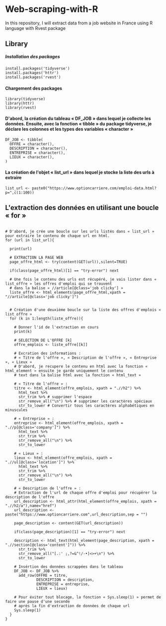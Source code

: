 # Web-scraping-with-R
In this repository, I will extract data from a job website in France using R language with Rvest package

## Library
##### Installation des packages

```{r, eval = FALSE}
install.packages('tidyverse')
install.packages('httr')
install.packages('rvest')
```
#### Chargement des packages

```{r, eval = FALSE}
library(tidyverse)
library(httr)
library(rvest)
```

#### D'abord, la création du tableau « DF_JOB » dans lequel je collecte les données. Ensuite, avec la fonction « tibble » du package tidyverse, je déclare les colonnes et les types des variables « character » 

```{r, eval = FALSE}
DF_JOB <- tibble(
  OFFRE = character(),
  DESCRIPTION = character(),
  ENTREPRISE = character(),
  LIEUX = character(),
)
```

#### La création de l'objet « list_url » dans lequel je stocke la liste des urls à extraire 

```{r, eval = FALSE}
list_url <- paste0("https://www.optioncarriere.com/emploi-data.html?p=",c(1:100))
```

## L'extraction des données en utilisant une boucle « for »

```{r, message = FALSE}

# D'abord, je crée une boucle sur les urls listés dans « list_url » pour extraire le contenu de chaque url en html.  
for (url in list_url){
  
  print(url)
  
  # EXTRACTION LA PAGE WEB 
  page_offre_html <- try(content(GET(url)),silent=TRUE)
  
  if(class(page_offre_html)[1] == "try-error") next
  
  # Une fois le contenu des urls est récupéré, je vais lister dans « list_offre » les offres d'emploi qui se trouvent 
  # dans la balise « //article[@class='job clicky'] »
  liste_offre <- html_elements(page_offre_html,xpath = "//article[@class='job clicky']")
  
  
  # Création d'une deuxième boucle sur la liste des offres d'emplois « list_offre »
  for (k in 1:length(liste_offre)){
    
    # Donner l'id de l'extraction en cours
    print(k)
    
    # SELECTION DE L'OFFRE [k]
    offre_emplois <- liste_offre[[k]]
    
    # Excration des informations : 	
    # « Titre de l'offre », « Description de l'offre », « Entreprise », « Lieux »
    # D'abord, je recupere le contenu en html avec la fonction « html_element » ensuite je garde uniquement le contenu  
    # text dans la balise html avec la fonction « html_text »
    
    # « Titre de l'offre » :
    titre <- html_element(offre_emplois, xpath = ".//h2") %>%
      html_text %>%
      str_trim %>% # supprimer l'espace 
      str_remove_all("\n") %>% # supprimer les caractères spéciaux 
      str_to_lower # Convertir tous les caractères alphabétiques en minuscules
    
    # « Entreprise » :
    entreprise <- html_element(offre_emplois, xpath = ".//p[@class='company']") %>% 
      html_text %>%
      str_trim %>%
      str_remove_all("\n") %>%
      str_to_lower
    
    # « Lieux » :
    lieux <- html_element(offre_emplois, xpath = ".//ul[@class='location']") %>%
      html_text %>%
      str_trim %>%
      str_remove_all("\n") %>%
      str_to_lower
    
    # « Description de l'offre » :
    # Extraction de l'url de chaque offre d'emploi pour récupérer la description de l'offre
    url_description <- html_attr(html_element(offre_emplois, xpath = ".//h2/a"),name="href")
    url_description <- paste("https://www.optioncarriere.com",url_description,sep = "")
    
    page_description <- content(GET(url_description))
    
    if(class(page_description)[1] == "try-error") next
    
    description <- html_text(html_element(page_description, xpath = ".//section[@class='content']")) %>%
      str_trim %>%
      str_remove_all("[.:' ;,?=&^!/-•]<>+\n") %>%
      str_to_lower
   
    # Insértion des données scrappées dans le tableau
    DF_JOB <- DF_JOB %>% 
      add_row(OFFRE = titre,
              DESCRIPTION = description,
              ENTREPRISE = entreprise,
              LIEUX = lieux)
    
    # Pour éviter tout blocage, la fonction « Sys.sleep(1) » permet de faire une pause d'une seconde
    # après la fin d'extraction de données de chaque url 
    Sys.sleep(1)
  }
}
```
